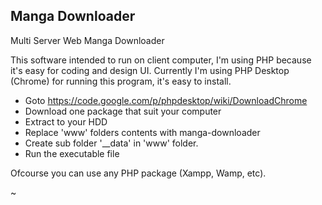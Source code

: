 Manga Downloader
--------------------------------------------------------------------------------
Multi Server Web Manga Downloader

This software intended to run on client computer, I'm using PHP because it's 
easy for coding and design UI. Currently I'm using PHP Desktop (Chrome) for 
running this program, it's easy to install.

- Goto https://code.google.com/p/phpdesktop/wiki/DownloadChrome
- Download one package that suit your computer
- Extract to your HDD
- Replace 'www' folders contents with manga-downloader
- Create sub folder '__data' in 'www' folder.
- Run the executable file

Ofcourse you can use any PHP package (Xampp, Wamp, etc).

~
